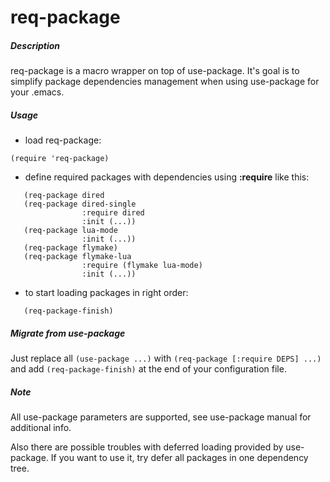 req-package
===========

##### Description

req-package is a macro wrapper on top of use-package.
It's goal is to simplify package dependencies management
when using use-package for your .emacs.

##### Usage

* load req-package:

```elisp
(require 'req-package)
```

* define required packages with dependencies using **:require** like this:

```elisp
   (req-package dired
   (req-package dired-single
                :require dired
                :init (...))
   (req-package lua-mode
                :init (...))
   (req-package flymake)
   (req-package flymake-lua
                :require (flymake lua-mode)
                :init (...))
```
* to start loading packages in right order:

```elisp
   (req-package-finish)
```

##### Migrate from use-package

Just replace all `(use-package ...)` with `(req-package [:require DEPS] ...)` and add `(req-package-finish)` at the end of your configuration file.

##### Note

All use-package parameters are supported, see use-package manual
for additional info.

Also there are possible troubles with deferred loading provided by use-package.
If you want to use it, try defer all packages in one dependency tree.
